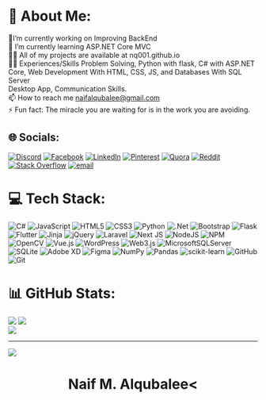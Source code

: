 # 💫 About Me:

🔭I’m currently working on Improving BackEnd<br>🌱 I’m currently learning ASP.NET Core MVC<br>👨‍💻 All of my projects are available at nq001.github.io<br>👨‍💻 Experiences/Skills Problem Solving, Python with flask, C# with ASP.NET Core, Web Development With HTML, CSS, JS, and Databases With SQL Server<br>Desktop App, Communication Skills.<br>📫 How to reach me naifalqubalee@gmail.com<br>⚡ Fun fact: The miracle you are waiting for is in the work you are avoiding.


## 🌐 Socials:
[![Discord](https://img.shields.io/badge/Discord-%237289DA.svg?logo=discord&logoColor=white)](https://discord.gg/https://discord.com/channels/@me) [![Facebook](https://img.shields.io/badge/Facebook-%231877F2.svg?logo=Facebook&logoColor=white)](https://facebook.com/https://www.facebook.com/) [![LinkedIn](https://img.shields.io/badge/LinkedIn-%230077B5.svg?logo=linkedin&logoColor=white)](https://linkedin.com/in/https://www.linkedin.com/in/naifalqubalee/) [![Pinterest](https://img.shields.io/badge/Pinterest-%23E60023.svg?logo=Pinterest&logoColor=white)](https://pinterest.com/https://www.pinterest.com/) [![Quora](https://img.shields.io/badge/Quora-%23B92B27.svg?logo=Quora&logoColor=white)](https://quora.com/profile/https://es.quora.com/) [![Reddit](https://img.shields.io/badge/Reddit-%23FF4500.svg?logo=Reddit&logoColor=white)](https://reddit.com/user/https://www.reddit.com/dev/api/) [![Stack Overflow](https://img.shields.io/badge/-Stackoverflow-FE7A16?logo=stack-overflow&logoColor=white)](https://stackoverflow.com/users/https://stackoverflow.com/questions) [![email](https://img.shields.io/badge/Email-D14836?logo=gmail&logoColor=white)](mailto:naifalqubalee@gmail.com) 

# 💻 Tech Stack:
![C#](https://img.shields.io/badge/c%23-%23239120.svg?style=for-the-badge&logo=csharp&logoColor=white) ![JavaScript](https://img.shields.io/badge/javascript-%23323330.svg?style=for-the-badge&logo=javascript&logoColor=%23F7DF1E) ![HTML5](https://img.shields.io/badge/html5-%23E34F26.svg?style=for-the-badge&logo=html5&logoColor=white) ![CSS3](https://img.shields.io/badge/css3-%231572B6.svg?style=for-the-badge&logo=css3&logoColor=white) ![Python](https://img.shields.io/badge/python-3670A0?style=for-the-badge&logo=python&logoColor=ffdd54) ![.Net](https://img.shields.io/badge/.NET-5C2D91?style=for-the-badge&logo=.net&logoColor=white) ![Bootstrap](https://img.shields.io/badge/bootstrap-%238511FA.svg?style=for-the-badge&logo=bootstrap&logoColor=white) ![Flask](https://img.shields.io/badge/flask-%23000.svg?style=for-the-badge&logo=flask&logoColor=white) ![Flutter](https://img.shields.io/badge/Flutter-%2302569B.svg?style=for-the-badge&logo=Flutter&logoColor=white) ![Jinja](https://img.shields.io/badge/jinja-white.svg?style=for-the-badge&logo=jinja&logoColor=black) ![jQuery](https://img.shields.io/badge/jquery-%230769AD.svg?style=for-the-badge&logo=jquery&logoColor=white) ![Laravel](https://img.shields.io/badge/laravel-%23FF2D20.svg?style=for-the-badge&logo=laravel&logoColor=white) ![Next JS](https://img.shields.io/badge/Next-black?style=for-the-badge&logo=next.js&logoColor=white) ![NodeJS](https://img.shields.io/badge/node.js-6DA55F?style=for-the-badge&logo=node.js&logoColor=white) ![NPM](https://img.shields.io/badge/NPM-%23CB3837.svg?style=for-the-badge&logo=npm&logoColor=white) ![OpenCV](https://img.shields.io/badge/opencv-%23white.svg?style=for-the-badge&logo=opencv&logoColor=white) ![Vue.js](https://img.shields.io/badge/vue.js-%2335495e.svg?style=for-the-badge&logo=vuedotjs&logoColor=%234FC08D) ![WordPress](https://img.shields.io/badge/WordPress-%23117AC9.svg?style=for-the-badge&logo=WordPress&logoColor=white) ![Web3.js](https://img.shields.io/badge/web3.js-F16822?style=for-the-badge&logo=web3.js&logoColor=white) ![MicrosoftSQLServer](https://img.shields.io/badge/Microsoft%20SQL%20Server-CC2927?style=for-the-badge&logo=microsoft%20sql%20server&logoColor=white) ![SQLite](https://img.shields.io/badge/sqlite-%2307405e.svg?style=for-the-badge&logo=sqlite&logoColor=white) ![Adobe XD](https://img.shields.io/badge/Adobe%20XD-470137?style=for-the-badge&logo=Adobe%20XD&logoColor=#FF61F6) ![Figma](https://img.shields.io/badge/figma-%23F24E1E.svg?style=for-the-badge&logo=figma&logoColor=white) ![NumPy](https://img.shields.io/badge/numpy-%23013243.svg?style=for-the-badge&logo=numpy&logoColor=white) ![Pandas](https://img.shields.io/badge/pandas-%23150458.svg?style=for-the-badge&logo=pandas&logoColor=white) ![scikit-learn](https://img.shields.io/badge/scikit--learn-%23F7931E.svg?style=for-the-badge&logo=scikit-learn&logoColor=white) ![GitHub](https://img.shields.io/badge/github-%23121011.svg?style=for-the-badge&logo=github&logoColor=white) ![Git](https://img.shields.io/badge/git-%23F05033.svg?style=for-the-badge&logo=git&logoColor=white)
# 📊 GitHub Stats:
![](https://github-readme-stats.vercel.app/api?username=nq001&theme=dark&hide_border=false&include_all_commits=false&count_private=false)
![](https://nirzak-streak-stats.vercel.app/?user=nq001&theme=dark&hide_border=false)<br/>
![](https://github-readme-stats.vercel.app/api/top-langs/?username=nq001&theme=dark&hide_border=false&include_all_commits=false&count_private=false&layout=compact)

<!---### ✍️ Random Dev Quote
![](https://quotes-github-readme.vercel.app/api?type=horizontal&theme=radical) --->

<!---### 🔝 Top Contributed Repo
![](https://github-contributor-stats.vercel.app/api?username=nq001&limit=5&theme=dark&combine_all_yearly_contributions=true)--->

---
[![](https://visitcount.itsvg.in/api?id=nq001&icon=0&color=0)](https://visitcount.itsvg.in)
<h1 style="display: flex; justify-content: center; align-items: center;">Naif M. Alqubalee<</h1>

<!-- Proudly created with GPRM ( https://gprm.itsvg.in ) -->
